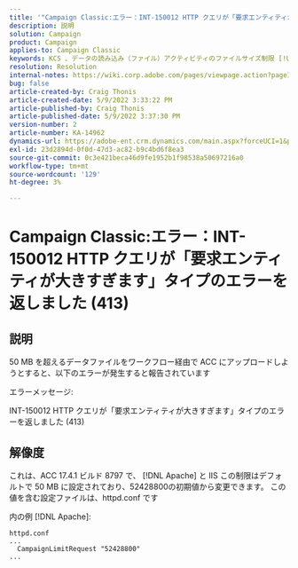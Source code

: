 ```yaml
---
title: '"Campaign Classic:エラー：INT-150012 HTTP クエリが「要求エンティティが大きすぎます」タイプのエラー (413) を返しました。'
description: 説明
solution: Campaign
product: Campaign
applies-to: Campaign Classic
keywords: KCS 、データの読み込み（ファイル）アクティビティのファイルサイズ制限 [!UICONTROL 要求エンティティが大きすぎます], CampaignLimitRequest
resolution: Resolution
internal-notes: https://wiki.corp.adobe.com/pages/viewpage.action?pageId=1423015339#ACC-Apache/Tomcat/IIS-WhatisthefilesizelimitforDataloading(file)activity?
bug: false
article-created-by: Craig Thonis
article-created-date: 5/9/2022 3:33:22 PM
article-published-by: Craig Thonis
article-published-date: 5/9/2022 3:37:30 PM
version-number: 2
article-number: KA-14962
dynamics-url: https://adobe-ent.crm.dynamics.com/main.aspx?forceUCI=1&pagetype=entityrecord&etn=knowledgearticle&id=f04e915b-adcf-ec11-a7b5-00224809c196
exl-id: 23d2894d-0f0d-47d3-ac82-b9c4bd6f8ea3
source-git-commit: 0c3e421beca46d9fe1952b1f98538a50697216a0
workflow-type: tm+mt
source-wordcount: '129'
ht-degree: 3%

---
```


# Campaign Classic:エラー：INT-150012 HTTP クエリが「要求エンティティが大きすぎます」タイプのエラーを返しました (413)

## 説明


50 MB を超えるデータファイルをワークフロー経由で ACC にアップロードしようとすると、以下のエラーが発生すると報告されています



エラーメッセージ:

INT-150012 HTTP クエリが「要求エンティティが大きすぎます」タイプのエラーを返しました (413)


## 解像度


これは、ACC 17.4.1 ビルド 8797 で、 [!DNL Apache] と IIS この制限はデフォルトで 50 MB に設定されており、52428800の初期値から変更できます。 この値を含む設定ファイルは、httpd.conf です

内の例 [!DNL Apache]:

```
httpd.conf
...
  CampaignLimitRequest "52428800"
...
```

